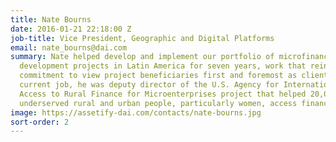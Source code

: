 ```yaml
---
title: Nate Bourns
date: 2016-01-21 22:18:00 Z
job-title: Vice President, Geographic and Digital Platforms
email: nate_bourns@dai.com
summary: Nate helped develop and implement our portfolio of microfinance and enterprise
  development projects in Latin America for seven years, work that reinforced his
  commitment to view project beneficiaries first and foremost as clients. Before his
  current job, he was deputy director of the U.S. Agency for International Development
  Access to Rural Finance for Microenterprises project that helped 20,000 of Mexico’s
  underserved rural and urban people, particularly women, access financial services.
image: https://assetify-dai.com/contacts/nate-bourns.jpg
sort-order: 2
---
```


